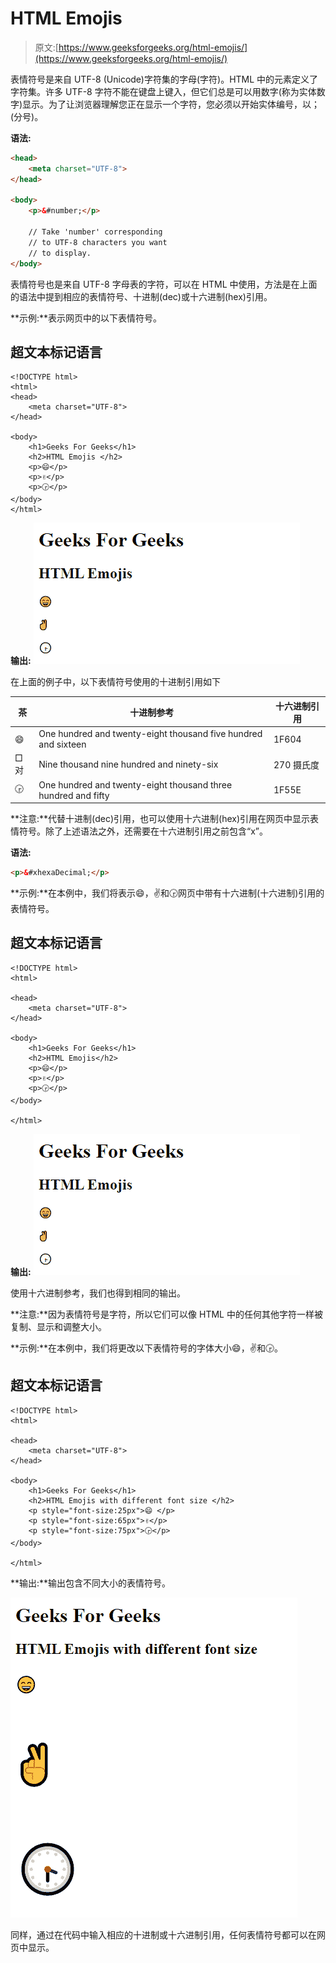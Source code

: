 # HTML Emojis

> 原文:[https://www.geeksforgeeks.org/html-emojis/](https://www.geeksforgeeks.org/html-emojis/)

表情符号是来自 UTF-8 (Unicode)字符集的字母(字符)。HTML 中的元素定义了字符集。许多 UTF-8 字符不能在键盘上键入，但它们总是可以用数字(称为实体数字)显示。为了让浏览器理解您正在显示一个字符，您必须以开始实体编号，以；(分号)。

**语法:**

```html
<head>
    <meta charset="UTF-8">                       
</head>

<body>
    <p>&#number;</p>

    // Take 'number' corresponding
    // to UTF-8 characters you want
    // to display.
</body>

```

表情符号也是来自 UTF-8 字母表的字符，可以在 HTML 中使用，方法是在上面的语法中提到相应的表情符号、十进制(dec)或十六进制(hex)引用。

**示例:**表示网页中的以下表情符号。

## 超文本标记语言

```
<!DOCTYPE html>
<html>
<head>
    <meta charset="UTF-8">
</head>

<body>
    <h1>Geeks For Geeks</h1>
    <h2>HTML Emojis </h2>
    <p>😄</p>
    <p>✌</p>
    <p>🕞</p>
</body>
</html>
```

**输出:**
![](img/084f9130ff80c62df0dc2ff758ac6f15.png)

在上面的例子中，以下表情符号使用的十进制引用如下

| 茶 | 十进制参考 | 十六进制引用 |
| --- | --- | --- |
| 😄 | One hundred and twenty-eight thousand five hundred and sixteen | 1F604 |
| □对 | Nine thousand nine hundred and ninety-six | 270 摄氏度 |
| 🕞 | One hundred and twenty-eight thousand three hundred and fifty | 1F55E |

**注意:**代替十进制(dec)引用，也可以使用十六进制(hex)引用在网页中显示表情符号。除了上述语法之外，还需要在十六进制引用之前包含“x”。

**语法:**

```html
<p>&#xhexaDecimal;</p>

```

**示例:**在本例中，我们将表示😄，✌和🕞网页中带有十六进制(十六进制)引用的表情符号。

## 超文本标记语言

```
<!DOCTYPE html>
<html>

<head>
    <meta charset="UTF-8">
</head>

<body>
    <h1>Geeks For Geeks</h1>
    <h2>HTML Emojis</h2>
    <p>😄</p>
    <p>✌</p>
    <p>🕞</p>
</body>

</html>
```

**输出:**
![](img/084f9130ff80c62df0dc2ff758ac6f15.png)

使用十六进制参考，我们也得到相同的输出。

**注意:**因为表情符号是字符，所以它们可以像 HTML 中的任何其他字符一样被复制、显示和调整大小。

**示例:**在本例中，我们将更改以下表情符号的字体大小😄，✌和🕞。

## 超文本标记语言

```
<!DOCTYPE html>
<html>

<head>
    <meta charset="UTF-8">
</head>

<body>
    <h1>Geeks For Geeks</h1>
    <h2>HTML Emojis with different font size </h2>
    <p style="font-size:25px">😄 </p>
    <p style="font-size:65px">✌</p>
    <p style="font-size:75px">🕞</p>
</body>

</html>
```

**输出:**输出包含不同大小的表情符号。

![](img/3b60fd203044d506207950f128754bb6.png)

同样，通过在代码中输入相应的十进制或十六进制引用，任何表情符号都可以在网页中显示。